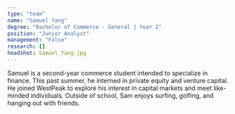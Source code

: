 ```yaml
---
type: "team"
name: "Samuel Yang"
degree: "Bachelor of Commerce - General | Year 2"
position: "Junior Analyst"
management: "False"
research: []
headshot: Samuel_Yang.jpg
---
```


Samuel is a second-year commerce student intended to specialize in finance. This past summer, he interned in private equity and venture capital. He joined WestPeak to explore his interest in capital markets and meet like-minded individuals. Outside of school, Sam enjoys surfing, golfing, and hanging out with friends.

